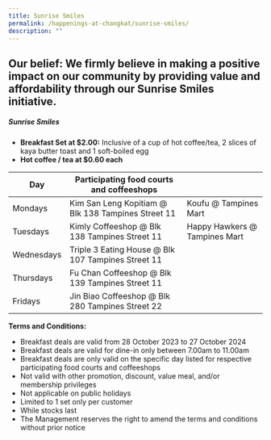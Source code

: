 ```yaml
---
title: Sunrise Smiles
permalink: /happenings-at-changkat/sunrise-smiles/
description: ""
---
```

## Our belief: We firmly believe in making a positive impact on our community by providing value and affordability through our Sunrise Smiles initiative.

##### **Sunrise Smiles** #####

- **Breakfast Set at $2.00:** Inclusive of a cup of hot coffee/tea, 2 slices of kaya butter toast and 1 soft-boiled egg
- **Hot coffee / tea at $0.60 each**

|Day | Participating food courts and coffeeshops | |
| -------- | -------- | -
Mondays | Kim San Leng Kopitiam @ Blk 138 Tampines Street 11 |Koufu @ Tampines Mart
Tuesdays | Kimly Coffeeshop @ Blk 138 Tampines Street 11 | Happy Hawkers @ Tampines Mart
Wednesdays | Triple 3 Eating House @ Blk 107 Tampines Street 11
Thursdays | Fu Chan Coffeeshop @ Blk 139 Tampines Street 11
Fridays | Jin Biao Coffeeshop @ Blk 280 Tampines Street 22


**Terms and Conditions:**
- Breakfast deals are valid from 28 October 2023 to 27 October 2024
- Breakfast deals are valid for dine-in only between 7.00am to 11.00am 
- Breakfast deals are only valid on the specific day listed for respective participating food courts and coffeeshops
- Not valid with other promotion, discount, value meal, and/or membership privileges
- Not applicable on public holidays
- Limited to 1 set only per customer
- While stocks last
- The Management reserves the right to amend the terms and conditions without prior notice